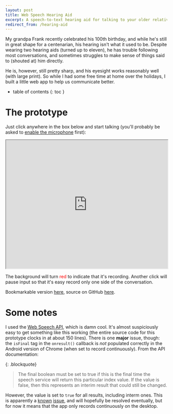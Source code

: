 ```yaml
---
layout: post
title: Web Speech Hearing Aid
excerpt: A speech-to-text hearing aid for talking to your older relatives.
redirect_from: /hearing-aid
---
```


My grandpa Frank recently celebrated his 100th birthday, and while he's still in great shape for a centenarian, his hearing isn't what it used to be. Despite wearing two hearing aids (turned up to eleven), he has trouble following most conversations, and sometimes struggles to make sense of things said to (shouted at) him directly.

He is, however, still pretty sharp, and his eyesight works reasonably well (with large print). So while I had some free time at home over the holidays, I built a little web app to help us communicate better.

<!--more-->
* table of contents
{: toc }

# The prototype

Just click anywhere in the box below and start talking (you'll probably be asked to [enable the microphone](https://support.google.com/chrome/answer/2693767?hl=en) first):

<iframe src="https://bl.ocks.org/danwahl/raw/dcc97e392481b93f6368eb8053bb5dd2/" marginwidth="0" marginheight="0" width="100%" height="400" scrolling="yes"></iframe>

The background will turn <span style="color: red;">red</span> to indicate that it's recording. Another click will pause input so that it's easy record only one side of the conversation.

Bookmarkable version [here](https://bl.ocks.org/danwahl/raw/dcc97e392481b93f6368eb8053bb5dd2/), source on GitHub [here](https://gist.github.com/danwahl/dcc97e392481b93f6368eb8053bb5dd2).

# Some notes

I used the [Web Speech API](https://dvcs.w3.org/hg/speech-api/raw-file/tip/webspeechapi.html), which is damn cool. It's almost suspiciously easy to get something like this working (the entire source code for this prototype clocks in at about 150 lines). There is one **major** issue, though: the ```isFinal``` tag in the ```onresult()``` callback is *not* populated correctly in the Android version of Chrome (when set to record continuously). From the API documentation:

{: .blockquote}
> The final boolean must be set to true if this is the final time the speech service will return this particular index value. If the value is false, then this represents an interim result that could still be changed.

However, the value is set to ```true``` for all results, including interm ones. This is apparently a [known](https://bugs.chromium.org/p/chromium/issues/detail?id=457068) [issue](https://stackoverflow.com/questions/35112561/speech-recognition-api-duplicated-phrases-on-android), and will hopefully be resolved eventually, but for now it means that the app only records continuously on the desktop.
